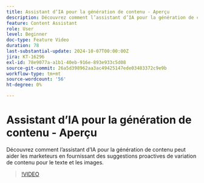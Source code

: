 ```yaml
---
title: Assistant d’IA pour la génération de contenu - Aperçu
description: Découvrez comment l’assistant d’IA pour la génération de contenu peut aider les marketeurs en fournissant des suggestions proactives de variation de contenu pour le texte et les images.
feature: Content Assistant
role: User
level: Beginner
doc-type: Feature Video
duration: 78
last-substantial-update: 2024-10-07T00:00:00Z
jira: KT-16296
exl-id: 78e9077a-a1b1-40eb-916e-893e933c5d08
source-git-commit: 26a5d398962aa3ac49425147ede03483372c9e9b
workflow-type: tm+mt
source-wordcount: '56'
ht-degree: 0%

---
```


# Assistant d’IA pour la génération de contenu - Aperçu

Découvrez comment l’assistant d’IA pour la génération de contenu peut aider les marketeurs en fournissant des suggestions proactives de variation de contenu pour le texte et les images.

>[!VIDEO](https://video.tv.adobe.com/v/3432686/?learn=on)
